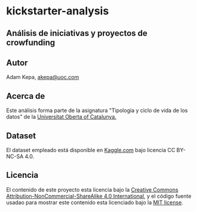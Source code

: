 # kickstarter-analysis
## Análisis de iniciativas y proyectos de crowfunding

## Autor

Adam Kepa, akepa@uoc.com

## Acerca de

Este análisis forma parte de la asignatura "Tipologia y ciclo de vida de los datos" de la [Universitat Oberta of Catalunya.](http://www.uoc.edu/portal/ca/index.html)

## Dataset

El dataset empleado está disponible en [Kaggle.com](https://www.kaggle.com/kemical/kickstarter-projects) bajo licencia CC BY-NC-SA 4.0.

## Licencia

El contenido de este proyecto esta licencia bajo la [Creative Commons Attribution-NonCommercial-ShareAlike 4.0 International](https://creativecommons.org/licenses/by-nc-sa/4.0/), 
y el código fuente usadao para mostrar este contenido esta licenciado bajo la  [MIT license](http://opensource.org/licenses/mit-license.php).